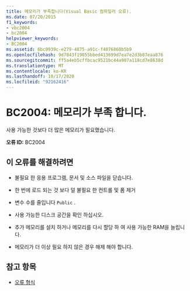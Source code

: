 ```yaml
---
title: 메모리가 부족합니다(Visual Basic 컴파일러 오류).
ms.date: 07/20/2015
f1_keywords:
- vbc2004
- bc2004
helpviewer_keywords:
- BC2004
ms.assetid: 6bc0939c-e279-4875-a91c-f4076860b5b9
ms.openlocfilehash: 9d7843f19855bbed413699d7ea7e2d3b87eaa876
ms.sourcegitcommit: ff5a4eb5cffbcac9521bc44a907a118cd7e8638d
ms.translationtype: MT
ms.contentlocale: ko-KR
ms.lasthandoff: 10/17/2020
ms.locfileid: "92162416"
---
```

# <a name="bc2004-out-of-memory"></a>BC2004: 메모리가 부족 합니다.

사용 가능한 것보다 더 많은 메모리가 필요했습니다.

 **오류 ID:** BC2004

## <a name="to-correct-this-error"></a>이 오류를 해결하려면

- 불필요 한 응용 프로그램, 문서 및 소스 파일을 닫습니다.

- 한 번에 로드 되는 것 보다 덜 불필요 한 컨트롤 및 폼 제거

- 변수 수를 줄입니다 `Public` .

- 사용 가능한 디스크 공간을 확인 하십시오.

- 추가 메모리를 설치 하거나 메모리를 다시 할당 하 여 사용 가능한 RAM을 늘립니다.

- 메모리가 더 이상 필요 하지 않은 경우 해제 해야 합니다.

## <a name="see-also"></a>참고 항목

- [오류 형식](../../programming-guide/language-features/error-types.md)
